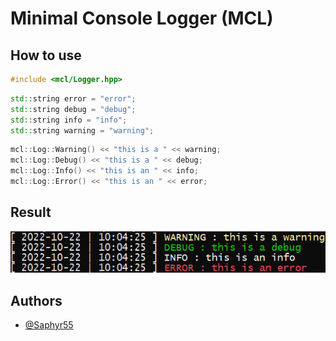 
# Minimal Console Logger (MCL)


## How to use

```cpp
#include <mcl/Logger.hpp>
```

```cpp
std::string error = "error";
std::string debug = "debug";
std::string info = "info";
std::string warning = "warning";
```

```cpp
mcl::Log::Warning() << "this is a " << warning;
mcl::Log::Debug() << "this is a " << debug;
mcl::Log::Info() << "this is an " << info;
mcl::Log::Error() << "this is an " << error;
```


## Result

![console result](https://github.com/Saphyr55/MCL/blob/master/res/result.png)


## Authors

- [@Saphyr55](https://www.github.com/Saphyr55)

